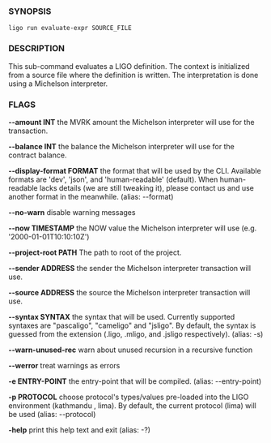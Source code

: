 
### SYNOPSIS
```
ligo run evaluate-expr SOURCE_FILE
```

### DESCRIPTION
This sub-command evaluates a LIGO definition. The context is initialized from a source file where the definition is written. The interpretation is done using a Michelson interpreter.

### FLAGS
**--amount INT**
the MVRK amount the Michelson interpreter will use for the transaction.

**--balance INT**
the balance the Michelson interpreter will use for the contract balance.

**--display-format FORMAT**
the format that will be used by the CLI. Available formats are 'dev', 'json', and 'human-readable' (default). When human-readable lacks details (we are still tweaking it), please contact us and use another format in the meanwhile. (alias: --format)

**--no-warn**
disable warning messages

**--now TIMESTAMP**
the NOW value the Michelson interpreter will use (e.g. '2000-01-01T10:10:10Z')

**--project-root PATH**
The path to root of the project.

**--sender ADDRESS**
the sender the Michelson interpreter transaction will use.

**--source ADDRESS**
the source the Michelson interpreter transaction will use.

**--syntax SYNTAX**
the syntax that will be used. Currently supported syntaxes are "pascaligo", "cameligo" and "jsligo". By default, the syntax is guessed from the extension (.ligo, .mligo, and .jsligo respectively). (alias: -s)

**--warn-unused-rec**
warn about unused recursion in a recursive function

**--werror**
treat warnings as errors

**-e ENTRY-POINT**
the entry-point that will be compiled. (alias: --entry-point)

**-p PROTOCOL**
choose protocol's types/values pre-loaded into the LIGO environment (kathmandu , lima). By default, the current protocol (lima) will be used (alias: --protocol)

**-help**
print this help text and exit (alias: -?)


